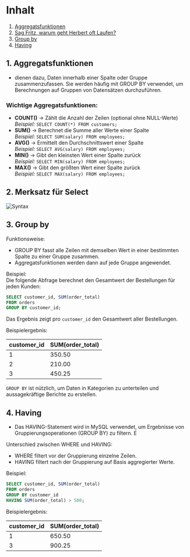 # Inhalt
1. [Aggregatsfunktionen](https://github.com/abigailtech/m164_Database_CreateInsert/blob/main/02_Tasks/Aggregatsfunktionen.md#1-aggregatsfunktionen)
2. [Sag Fritz, warum geht Herbert oft Laufen?](https://github.com/abigailtech/m164_Database_CreateInsert/blob/main/02_Tasks/Aggregatsfunktionen.md#2-merksatz-f%C3%BCr-select)
3. [Group by](https://github.com/abigailtech/m164_Database_CreateInsert/blob/main/02_Tasks/Aggregatsfunktionen.md#3-group-by)
4. [Having](https://github.com/abigailtech/m164_Database_CreateInsert/blob/main/02_Tasks/Aggregatsfunktionen.md#4-having)


## 1. Aggregatsfunktionen
* dienen dazu, Daten innerhalb einer Spalte oder Gruppe zusammenzufassen. Sie werden häufig mit GROUP BY verwendet, um Berechnungen auf Gruppen von Datensätzen durchzuführen.  

### Wichtige Aggregatsfunktionen:  

- **COUNT()** → Zählt die Anzahl der Zeilen (optional ohne NULL-Werte)  
  *Beispiel:* `SELECT COUNT(*) FROM customers;`  
- **SUM()** → Berechnet die Summe aller Werte einer Spalte  
  *Beispiel:* `SELECT SUM(salary) FROM employees;`  
- **AVG()** → Ermittelt den Durchschnittswert einer Spalte  
  *Beispiel:* `SELECT AVG(salary) FROM employees;`  
- **MIN()** → Gibt den kleinsten Wert einer Spalte zurück  
  *Beispiel:* `SELECT MIN(salary) FROM employees;`  
- **MAX()** → Gibt den größten Wert einer Spalte zurück  
  *Beispiel:* `SELECT MAX(salary) FROM employees;`  


## 2. Merksatz für Select

![Syntax](https://github.com/user-attachments/assets/398bc510-c8b1-4f14-b32c-2b344a62397e)


## 3. Group by

Funktionsweise:  
- GROUP BY fasst alle Zeilen mit demselben Wert in einer bestimmten Spalte zu einer Gruppe zusammen.  
- Aggregatsfunktionen werden dann auf jede Gruppe angewendet.  

Beispiel:  
Die folgende Abfrage berechnet den Gesamtwert der Bestellungen für jeden Kunden:  
```sql
SELECT customer_id, SUM(order_total)  
FROM orders  
GROUP BY customer_id;
```  
Das Ergebnis zeigt pro `customer_id` den Gesamtwert aller Bestellungen.  

Beispielergebnis:  

| customer_id | SUM(order_total) |  
|------------|----------------|  
| 1          | 350.50         |  
| 2          | 210.00         |  
| 3          | 450.25         |  

`GROUP BY` ist nützlich, um Daten in Kategorien zu unterteilen und aussagekräftige Berichte zu erstellen.


## 4. Having

* Das HAVING-Statement wird in MySQL verwendet, um Ergebnisse von Gruppierungsoperationen (GROUP BY) zu filtern. E

Unterschied zwischen WHERE und HAVING:  
- WHERE filtert vor der Gruppierung einzelne Zeilen.  
- HAVING filtert nach der Gruppierung auf Basis aggregierter Werte.  

Beispiel:  
```sql
SELECT customer_id, SUM(order_total)  
FROM orders  
GROUP BY customer_id  
HAVING SUM(order_total) > 500;
```  

Beispielergebnis:  

| customer_id | SUM(order_total) |  
|------------|----------------|  
| 1          | 650.50         |  
| 3          | 900.25         |  

